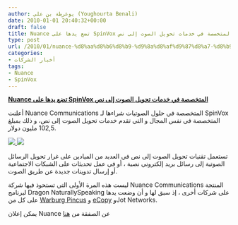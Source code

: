 ```yaml
---
author: يوغرطة بن علي (Youghourta Benali)
date: 2010-01-01 20:40:32+00:00
draft: false
title: Nuance تضع يدها على SpinVox المتخصصة في خدمات تحويل الصوت إلى نص
type: post
url: /2010/01/nuance-%d8%aa%d8%b6%d8%b9-%d9%8a%d8%af%d9%87%d8%a7-%d8%b9%d9%84%d9%89-spinvox-%d8%a7%d9%84%d9%85%d8%aa%d8%ae%d8%b5%d8%b5%d8%a9-%d9%81%d9%8a-%d8%ae%d8%af%d9%85%d8%a7%d8%aa-%d8%aa%d8%ad%d9%88%d9%8a/
categories:
- أخبار الشركات
tags:
- Nuance
- SpinVox
---
```


[**Nuance تضع يدها على SpinVox المتخصصة في خدمات تحويل الصوت إلى نص**](http://www.it-scoop.com/2010/01/nuance-%d8%aa%d8%b6%d8%b9-%d9%8a%d8%af%d9%87%d8%a7-%d8%b9%d9%84%d9%89-spinvox-%d8%a7%d9%84%d9%85%d8%aa%d8%ae%d8%b5%d8%b5%d8%a9-%d9%81%d9%8a-%d8%ae%d8%af%d9%85%d8%a7%d8%aa-%d8%aa%d8%ad%d9%88%d9%8a/)


أعلنت Nuance Communications المتخصصة في حلول الصوتيات شراءها لـ SpinVox المتخصصة في نفس المجال و التي تقدم خدمات تحويل الصوت إلى نص، و ذلك بمبلغ 102,5 مليون دولار.

[![](http://www.it-scoop.com/wp-content/uploads/2010/01/Nuance.jpg)
](http://www.it-scoop.com/2010/01/nuance-%d8%aa%d8%b6%d8%b9-%d9%8a%d8%af%d9%87%d8%a7-%d8%b9%d9%84%d9%89-spinvox-%d8%a7%d9%84%d9%85%d8%aa%d8%ae%d8%b5%d8%b5%d8%a9-%d9%81%d9%8a-%d8%ae%d8%af%d9%85%d8%a7%d8%aa-%d8%aa%d8%ad%d9%88%d9%8a/)[![](http://www.it-scoop.com/wp-content/uploads/2010/01/SpinVox.jpg)
](http://www.it-scoop.com/2010/01/nuance-%d8%aa%d8%b6%d8%b9-%d9%8a%d8%af%d9%87%d8%a7-%d8%b9%d9%84%d9%89-spinvox-%d8%a7%d9%84%d9%85%d8%aa%d8%ae%d8%b5%d8%b5%d8%a9-%d9%81%d9%8a-%d8%ae%d8%af%d9%85%d8%a7%d8%aa-%d8%aa%d8%ad%d9%88%d9%8a/)

تستعمل تقنيات تحويل الصوت إلى نص في العديد من الميادين على غرار تحويل الرسائل الصوتية إلى رسائل بريد إلكتروني نصية ، أو في عمل تحديثات على الشبكات الاجتماعية أو إرسال تدوينات جديدة عن طريق الصوت.

ليست هذه المرة الأولى التي تستحوذ فيها شركة Nuance Communications المنتجة لبرنامج Dragon NaturallySpeaking على شركات أخرى ، إذ سبق لها و أن وضعت يدها على كل من [Warburg Pincus](http://www.warburgpincus.com/) و [eCopy](http://www.ecopy.com/) وJot Networks.

يمكن إعلان Nuance عن الصفقة من [هنا](http://www.nuance.com/news/pressreleases/2009/20091230_acquireSpinVox.asp)
